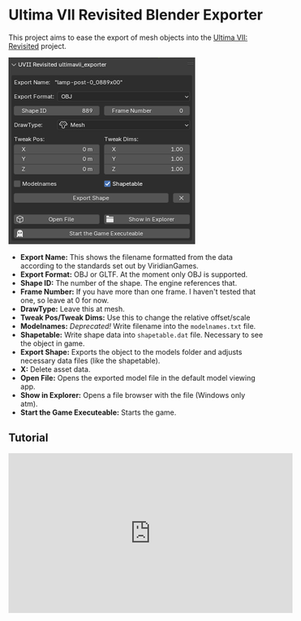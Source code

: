 # Ultima VII Revisited Blender Exporter
This project aims to ease the export of mesh objects into the [Ultima VII: Revisited](https://github.com/ViridianGames/U7Revisited) project.



![UVIIRV_Blender_Exporter](img/UVIIRV_Blender_Exporter.PNG)

- **Export Name:** This shows the filename formatted from the data according to the standards set out by ViridianGames.
- **Export Format:** OBJ or GLTF. At the moment only OBJ is supported.
- **Shape ID:** The number of the shape. The engine references that.
- **Frame Number:** If you have more than one frame. I haven't tested that one, so leave at 0 for now.
- **DrawType:** Leave this at mesh.
- **Tweak Pos/Tweak Dims:** Use this to change the relative offset/scale
- **Modelnames:** *Deprecated!* Write filename into the `modelnames.txt` file.
- **Shapetable:** Write shape data into `shapetable.dat` file. Necessary to see the object in game.
- **Export Shape:** Exports the object to the models folder and adjusts necessary data files (like the shapetable).
- **X:** Delete asset data.
- **Open File:** Opens the exported model file in the default model viewing app.
- **Show in Explorer:** Opens a file browser with the file (Windows only atm).
- **Start the Game Executeable:** Starts the game.

## Tutorial

<iframe width="560" height="315" src="https://www.youtube.com/embed/ikKG16so9jw?si=FNmjiaOVuegu0WBt" title="YouTube video player" frameborder="0" allow="accelerometer; autoplay; clipboard-write; encrypted-media; gyroscope; picture-in-picture; web-share" referrerpolicy="strict-origin-when-cross-origin" allowfullscreen></iframe>
